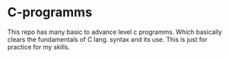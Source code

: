 # C-programms

This repo has many basic to advance level c programms. Which basically clears the fundamentals of C lang. syntax and its use.
This is just for practice for my skills.
